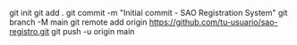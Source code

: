 git init
git add .
git commit -m "Initial commit - SAO Registration System"
git branch -M main
git remote add origin https://github.com/tu-usuario/sao-registro.git
git push -u origin main
